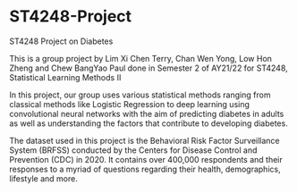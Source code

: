 # ST4248-Project
ST4248 Project on Diabetes 

This is a group project by Lim Xi Chen Terry, Chan Wen Yong, Low Hon Zheng and Chew BangYao Paul done in Semester 2 of AY21/22 for ST4248, Statistical Learning Methods II

In this project, our group uses various statistical methods ranging from classical methods like Logistic Regression to deep learning using convolutional neural networks with the aim of predicting diabetes in adults as well as understanding the factors that contribute to developing diabetes.

The dataset used in this project is the Behavioral Risk Factor Surveillance System (BRFSS) conducted by the Centers for Disease Control and Prevention (CDC) in 2020. It contains over 400,000 respondents and their responses to a myriad of questions regarding their health, demographics, lifestyle and more. 

